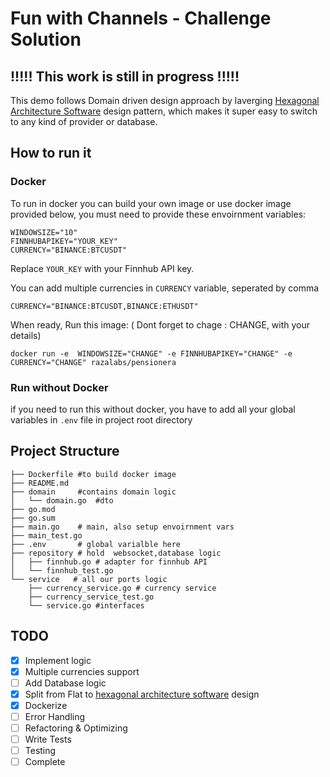 # Fun with Channels - Challenge Solution

## !!!!! This work is still in progress !!!!!

This demo follows Domain driven design approach by laverging [Hexagonal Architecture Software](https://en.wikipedia.org/wiki/Hexagonal_architecture_%28software%29) design pattern, which makes it super easy to switch to any kind of provider or database.

## How to run it

### Docker

To run in docker you can build your own image or use docker image provided below, you must need to provide these envoirnment variables:

```
WINDOWSIZE="10"
FINNHUBAPIKEY="YOUR_KEY"
CURRENCY="BINANCE:BTCUSDT"
```

Replace `YOUR_KEY` with your Finnhub API key.

You can add multiple currencies in `CURRENCY` variable, seperated by comma

```
CURRENCY="BINANCE:BTCUSDT,BINANCE:ETHUSDT"
```

When ready, Run this image: ( Dont forget to chage : CHANGE, with your details)

```
docker run -e  WINDOWSIZE="CHANGE" -e FINNHUBAPIKEY="CHANGE" -e CURRENCY="CHANGE" razalabs/pensionera
```

### Run without Docker

if you need to run this without docker, you have to add all your global variables in
`.env` file in project root directory

## Project Structure

```
├── Dockerfile #to build docker image
├── README.md
├── domain     #contains domain logic
│   └── domain.go  #dto
├── go.mod
├── go.sum
├── main.go    # main, also setup envoirnment vars
├── main_test.go
├── .env       # global varialble here
├── repository # hold  websocket,database logic
│   ├── finnhub.go # adapter for finnhub API
│   └── finnhub_test.go
└── service   # all our ports logic
    ├── currency_service.go # currency service
    ├── currency_service_test.go
    └── service.go #interfaces
```

## TODO

- [x] Implement logic
- [x] Multiple currencies support
- [ ] Add Database logic
- [x] Split from Flat to [hexagonal architecture software](https://en.wikipedia.org/wiki/Hexagonal_architecture_%28software%29) design
- [x] Dockerize
- [ ] Error Handling
- [ ] Refactoring & Optimizing
- [ ] Write Tests
- [ ] Testing
- [ ] Complete
